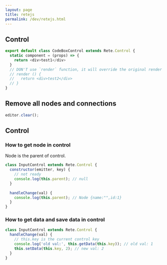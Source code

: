 ```yaml
---
layout: page
title: retejs
permalink: /dev/retejs.html
---
```


## Control


```js
export default class CodeBoxControl extends Rete.Control {
  static component = (props) => {
    return <div>test1</div>
  }
  // DON'T use `render` function, it will override the original render function
  // render () {
  //   return <div>test2</div>
  // }
}
```

## Remove all nodes and connections

```js
editor.clear();
```

## Control

### How to get node in control

Node is the parent of control.

```js
class InputControl extends Rete.Control {
  constructor(emitter, key) {
    // not ready
    console.log(this.parent); // null
  }
  
  handleChange(val) {
    console.log(this.parent); // Node {name:"",id:1}
  }
}
```

### How to get data and save data in control

```js
class InputControl extends Rete.Control {
  handleChange(val) {
    // this.key is the current control key
    console.log('old val:', this.getData(this.key)); // old val: 1
    this.setData(this.key, 2); // new val: 2
  }
}
```
